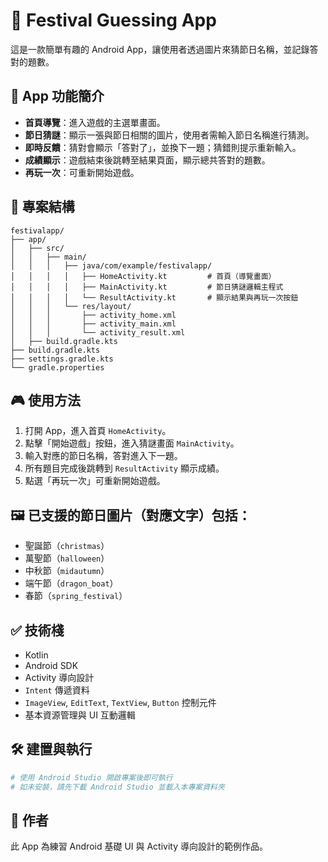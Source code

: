 # 🎉 Festival Guessing App

這是一款簡單有趣的 Android App，讓使用者透過圖片來猜節日名稱，並記錄答對的題數。

## 📱 App 功能簡介

- **首頁導覽**：進入遊戲的主選單畫面。
- **節日猜謎**：顯示一張與節日相關的圖片，使用者需輸入節日名稱進行猜測。
- **即時反饋**：猜對會顯示「答對了」，並換下一題；猜錯則提示重新輸入。
- **成績顯示**：遊戲結束後跳轉至結果頁面，顯示總共答對的題數。
- **再玩一次**：可重新開始遊戲。

## 📂 專案結構

```
festivalapp/
├── app/
│   ├── src/
│   │   ├── main/
│   │   │   ├── java/com/example/festivalapp/
│   │   │   │   ├── HomeActivity.kt         # 首頁（導覽畫面）
│   │   │   │   ├── MainActivity.kt         # 節日猜謎邏輯主程式
│   │   │   │   └── ResultActivity.kt       # 顯示結果與再玩一次按鈕
│   │   │   └── res/layout/
│   │   │       ├── activity_home.xml
│   │   │       ├── activity_main.xml
│   │   │       └── activity_result.xml
│   ├── build.gradle.kts
├── build.gradle.kts
├── settings.gradle.kts
└── gradle.properties
```

## 🎮 使用方法

1. 打開 App，進入首頁 `HomeActivity`。
2. 點擊「開始遊戲」按鈕，進入猜謎畫面 `MainActivity`。
3. 輸入對應的節日名稱，答對進入下一題。
4. 所有題目完成後跳轉到 `ResultActivity` 顯示成績。
5. 點選「再玩一次」可重新開始遊戲。

## 🖼️ 已支援的節日圖片（對應文字）包括：

- 聖誕節（`christmas`）
- 萬聖節（`halloween`）
- 中秋節（`midautumn`）
- 端午節（`dragon_boat`）
- 春節（`spring_festival`）

## ✅ 技術棧

- Kotlin
- Android SDK
- Activity 導向設計
- `Intent` 傳遞資料
- `ImageView`, `EditText`, `TextView`, `Button` 控制元件
- 基本資源管理與 UI 互動邏輯

## 🛠️ 建置與執行

```bash
# 使用 Android Studio 開啟專案後即可執行
# 如未安裝，請先下載 Android Studio 並載入本專案資料夾
```

## 🙌 作者

此 App 為練習 Android 基礎 UI 與 Activity 導向設計的範例作品。
